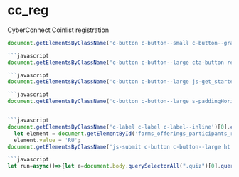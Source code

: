 # cc_reg
CyberConnect Coinlist registration 
```javascript
document.getElementsByClassName('c-button c-button--small c-button--gray js-notification_link js-analytic_track_link market-dashboard-notifications-notification_row__primary_link')[0].click();```

```javascript
document.getElementsByClassName('c-button c-button--large cta-button register-buttons')[0].click();```

```javascript
document.getElementsByClassName('c-button c-button--large js-get_started_cta ht')[0].click();```

```javascript
document.getElementsByClassName('c-button c-button--large s-paddingHoriz4 js-submit_existing_entity')[0].click();```


```javascript
document.getElementsByClassName('c-label c-label c-label--inline')[0].click(); // check confirm residence checkbox
  let element = document.getElementById('forms_offerings_participants_residence_residence_country');
  element.value = 'RU';
document.getElementsByClassName('js-submit c-button c-button--large ht')[0].click();```

```javascript
let run=async()=>{let e=document.body.querySelectorAll(".quiz")[0].querySelectorAll(".c-label--inline"),t=e=>new Promise(t=>setTimeout(t,e)),n=["3,000,000","Users in the waiting room for the sale will be given a random spot in the queue when the sale starts. Users who arrive after the sale starts for the sale will be placed behind those in the waiting room.","CyberConnect is a decentralized social network that allows users to own their digital identity, content, connections, and monetization channels","USDC, USDT","$1.80 per token, maximum purchase of $500","The user's purchase may be canceled and the user may be banned from future CoinList sales","CoinList.co","The user's account will be terminated and all purchases will be canceled"];for(let a=0;a<e.length;a++)-1!==n.indexOf(e[a].textContent)&&(e[a].querySelectorAll(".c-input")[0].checked=!0);await t(200),document.body.querySelector(".js-submit").click()};run();```

